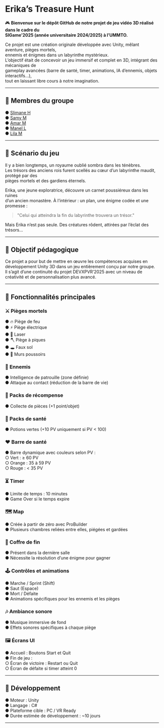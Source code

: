 # Erika’s Treasure Hunt

🎮 **Bienvenue sur le dépôt GitHub de notre projet de jeu vidéo 3D réalisé dans le cadre du  
SIGame’2025 (année universitaire 2024/2025) à l’UMMTO.**

Ce projet est une création originale développée avec Unity, mêlant aventure, pièges mortels,  
ennemis et énigmes dans un labyrinthe mystérieux.  
L’objectif était de concevoir un jeu immersif et complet en 3D, intégrant des mécaniques de  
gameplay avancées (barre de santé, timer, animations, IA d’ennemis, objets interactifs…),  
tout en laissant libre cours à notre imagination.

---

## 👥 Membres du groupe

● [Slimane H](https://github.com/slimane-hll)  
● [Samy M](https://github.com/samy530)  
● [Amar M](https://github.com/AmarMeb)  
● [Manel L](https://github.com/maneeel1203)  
● [Lila M](https://github.com/lila004)  

---

## 📖 Scénario du jeu

Il y a bien longtemps, un royaume oublié sombra dans les ténèbres.  
Les trésors des anciens rois furent scellés au cœur d’un labyrinthe maudit, protégé par des  
pièges mortels et des gardiens éternels.  

Erika, une jeune exploratrice, découvre un carnet poussiéreux dans les ruines  
d’un ancien monastère. À l’intérieur : un plan, une énigme codée et une promesse :  

> "Celui qui atteindra la fin du labyrinthe trouvera un trésor."  

Mais Erika n’est pas seule. Des créatures rôdent, attirées par l’éclat des trésors…  

---

## 🧠 Objectif pédagogique

Ce projet a pour but de mettre en œuvre les compétences acquises en développement Unity 3D dans un jeu entièrement conçu par notre groupe.  
Il s’agit d’une continuité du projet DEVXPVR’2025 avec un niveau de créativité et de personnalisation plus avancé.

---

## 🔧 Fonctionnalités principales

### ⚔ Pièges mortels

● 🔥 Piège de feu  
● ⚡ Piège électrique  
● 🔴 Laser  
● 🪓 Piège à piques  
● 🕳 Faux sol  
● 🧱 Murs poussoirs  

### 👾 Ennemis

● Intelligence de patrouille (zone définie)  
● Attaque au contact (réduction de la barre de vie)  

### 💎 Packs de récompense

● Collecte de pièces (+1 point/objet)  

### 🧪 Packs de santé

● Potions vertes (+10 PV uniquement si PV < 100)  

### ❤ Barre de santé

● Barre dynamique avec couleurs selon PV :  
  ○ Vert : ≥ 60 PV  
  ○ Orange : 35 à 59 PV  
  ○ Rouge : < 35 PV  

### ⏳ Timer

● Limite de temps : 10 minutes  
● Game Over si le temps expire  

### 🗺 Map

● Créée à partir de zéro avec ProBuilder  
● Plusieurs chambres reliées entre elles, piégées et gardées  

### 🧩 Coffre de fin

● Présent dans la dernière salle  
● Nécessite la résolution d’une énigme pour gagner  

### 🕹 Contrôles et animations

● Marche / Sprint (Shift)  
● Saut (Espace)  
● Mort / Défaite  
● Animations spécifiques pour les ennemis et les pièges  

### 🎶 Ambiance sonore

● Musique immersive de fond  
● Effets sonores spécifiques à chaque piège  

### 🖼 Écrans UI

● Accueil : Boutons Start et Quit  
● Fin de jeu :  
  ○ Écran de victoire : Restart ou Quit  
  ○ Écran de défaite si timer atteint 0  

---

## 🚧 Développement

● Moteur : Unity  
● Langage : C#  
● Plateforme cible : PC / VR Ready  
● Durée estimée de développement : ~10 jours

---



